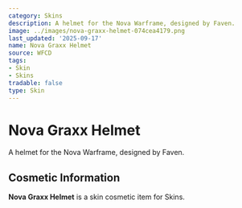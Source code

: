 ```yaml
---
category: Skins
description: A helmet for the Nova Warframe, designed by Faven.
image: ../images/nova-graxx-helmet-074cea4179.png
last_updated: '2025-09-17'
name: Nova Graxx Helmet
source: WFCD
tags:
- Skin
- Skins
tradable: false
type: Skin
---
```


# Nova Graxx Helmet

A helmet for the Nova Warframe, designed by Faven.

## Cosmetic Information

**Nova Graxx Helmet** is a skin cosmetic item for Skins.

